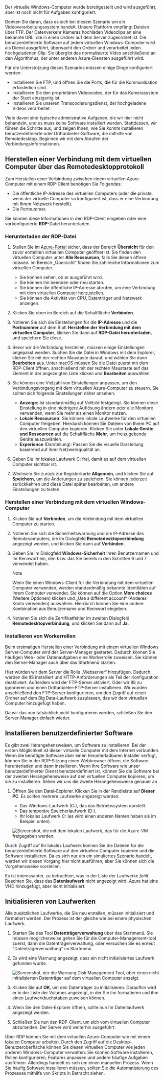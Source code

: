 Der virtuelle Windows-Computer wurde bereitgestellt und wird ausgeführt, aber ist noch nicht für Aufgaben konfiguriert.

Denken Sie daran, dass es sich bei diesem Szenario um ein Videoverarbeitungssystem handelt. Unsere Plattform empfängt Dateien über FTP. Der Datenverkehr Kameras hochladen Videoclips an eine bekannte URL, die in einen Ordner auf dem Server zugeordnet ist. Die benutzerdefinierte Software auf jedem virtuellen Windows-Computer wird als Dienst ausgeführt, überwacht den Ordner und verarbeitet jeden hochgeladenen Clip. Sie übergibt das normalisierte Video anschließend an den Algorithmus, der unter anderen Azure-Diensten ausgeführt wird.

Für die Unterstützung dieses Szenarios müssen einige Dinge konfiguriert werden:

- Installieren Sie FTP, und öffnen Sie die Ports, die für die Kommunikation erforderlich sind.
- Installieren Sie den proprietären Videocodec, der für das Kamerasystem der Stadt einzigartig ist.
- Installieren Sie unseren Transcodierungsdienst, der hochgeladene Videos verarbeitet.

Viele davon sind typische administrative Aufgaben, die wir hier nicht behandeln, und es muss keine Software installiert werden. Stattdessen, wir führen die Schritte aus, und zeigen Ihnen, wie Sie _konnte_ installieren benutzerdefinierte oder Drittanbieter-Software, die mithilfe von Remotedesktop. Beginnen wir mit dem Abrufen der Verbindungsinformationen.

## <a name="connect-to-the-vm-with-remote-desktop-protocol"></a>Herstellen einer Verbindung mit dem virtuellen Computer über das Remotedesktopprotokoll

Zum Herstellen einer Verbindung zwischen einem virtuellen Azure-Computer mit einem RDP-Client benötigen Sie Folgendes:

- Die öffentliche IP-Adresse des virtuellen Computers (oder die private, wenn der virtuelle Computer so konfiguriert ist, dass er eine Verbindung mit Ihrem Netzwerk herstellt).
- Die Portnummer.

Sie können diese Informationen in den RDP-Client eingeben oder eine vorkonfigurierte **RDP**-Datei herunterladen.

### <a name="download-the-rdp-file"></a>Herunterladen der RDP-Datei

1. Stellen Sie im [Azure-Portal](https://portal.azure.com?azure-portal=true) sicher, dass der Bereich **Übersicht** für den zuvor erstellten virtuellen Computer geöffnet ist. Sie finden den virtuellen Computer unter **Alle Ressourcen**, falls Sie diesen öffnen müssen. Im Bereich „Übersicht“ finden Sie zahlreiche Informationen zum virtuellen Computer.

    - Sie können sehen, ob er ausgeführt wird.
    - Sie können ihn beenden oder neu starten.
    - Sie können die öffentliche IP-Adresse abrufen, um eine Verbindung mit dem virtuellen Computer herzustellen.
    - Sie können die Aktivität von CPU, Datenträger und Netzwerk anzeigen.

1. Klicken Sie oben im Bereich auf die Schaltfläche **Verbinden**.

1. Notieren Sie sich die Einstellungen für die **IP-Adresse** und die **Portnummer** auf dem Blatt **Herstellen der Verbindung mit dem virtuellen Computer**, klicken Sie dann auf **RDP-Datei herunterladen**, und speichern Sie diese.

1. Bevor wir die Verbindung herstellen, müssen einige Einstellungen angepasst werden. Suchen Sie die Datei in Windows mit dem Explorer, klicken Sie mit der rechten Maustaste darauf, und wählen Sie dann **Bearbeiten** aus. Unter macOS müssen Sie die Datei zuerst mit dem RDP-Client öffnen, anschließend mit der rechten Maustaste auf das Element in der angezeigten Liste klicken und **Bearbeiten** auswählen.

1. Sie können eine Vielzahl von Einstellungen anpassen, um den Verbindungsvorgang mit dem virtuellen Azure-Computer zu steuern. Sie sollten sich folgende Einstellungen näher ansehen:

    - **Anzeige:** Ist standardmäßig auf Vollbild festgelegt. Sie können diese Einstellung in eine niedrigere Auflösung ändern oder alle Monitore verwenden, wenn Sie mehr als einen Monitor nutzen.
    - **Lokale Ressourcen:** Sie können lokale Laufwerke für den virtuellen Computer freigeben. Hierdurch können Sie Dateien von Ihrem PC auf den virtuellen Computer kopieren. Klicken Sie unter **Lokale Geräte und Ressourcen** auf die Schaltfläche **Mehr**, um freizugebende Geräte auszuwählen.
    - **Experience** (Darstellung): Passen Sie die visuelle Darstellung basierend auf Ihrer Netzwerkqualität an.

1. Geben Sie Ihr lokales Laufwerk C: frei, damit es auf dem virtuellen Computer sichtbar ist.

1. Wechseln Sie zurück zur Registerkarte **Allgemein**, und klicken Sie auf **Speichern**, um die Änderungen zu speichern. Sie können jederzeit zurückkehren und diese Datei später bearbeiten, um andere Einstellungen zu testen.

### <a name="connect-to-the-windows-vm"></a>Herstellen einer Verbindung mit dem virtuellen Windows-Computer

1. Klicken Sie auf **Verbinden**, um die Verbindung mit dem virtuellen Computer zu starten.

1. Notieren Sie sich die Sicherheitswarnung und die IP-Adresse des Remotecomputers, die im Dialogfeld **Remotedesktopverbindung** angezeigt werden, und klicken Sie dann auf **Verbinden**.

1. Geben Sie im Dialogfeld **Windows-Sicherheit** Ihren Benutzernamen und Ihr Kennwort ein, den bzw. das Sie bereits in den Schritten 6 und 7 verwendet haben.

    > [!NOTE]
    > Wenn Sie einen Windows-Client für die Verbindung mit dem virtuellen Computer verwenden, werden standardmäßig bekannte Identitäten auf Ihrem Computer verwendet. Sie können auf die Option **More choices** (Weitere Optionen) klicken und „Use a different account“ (Anderes Konto verwenden) auswählen. Hierdurch können Sie eine andere Kombination aus Benutzername und Kennwort eingeben.

1. Notieren Sie sich die Zertifikatfehler im zweiten Dialogfeld **Remotedesktopverbindung**, und klicken Sie dann auf **Ja**.

### <a name="install-worker-roles"></a>Installieren von Workerrollen

Beim erstmaligen Herstellen einer Verbindung mit einem virtuellen Windows Server-Computer wird der Server-Manager gestartet. Dadurch können Sie häufigen Web- oder Datenaufgaben eine Workerrolle zuweisen. Sie können den Server-Manager auch über das Startmenü starten.

Hier würden wir dem Server die Rolle „Webserver“ hinzufügen. Dadurch werden die IIS installiert und HTTP-Anforderungen als Teil der Konfiguration deaktiviert. Außerdem wird der FTP-Server aktiviert. Oder wir IIS zu ignorieren und einen Drittanbieter-FTP-Server installieren. Wir würden anschließend den FTP-Server konfigurieren, um den Zugriff auf einen Ordner auf dem Big Data-Laufwerk zuzulassen, das wir dem virtuellen Computer hinzugefügt haben.

Da wir das nun tatsächlich nicht konfigurieren werden, schließen Sie den Server-Manager einfach wieder.

## <a name="install-custom-software"></a>Installieren benutzerdefinierter Software

Es gibt zwei Herangehensweisen, um Software zu installieren. Bei der ersten Möglichkeit ist dieser virtuelle Computer mit dem Internet verbunden. Wenn die benötigte Software über einen herunterladbaren Installer verfügt, können Sie in der RDP-Sitzung einen Webbrowser öffnen, die Software herunterladen und dann installieren. Wenn Ihre Software wie unser benutzerdefinierter Dienst benutzerdefiniert ist, können Sie die Software bei der zweiten Herangehensweise auf den virtuellen Computer kopieren, um sie zu installieren. Sehen wir uns die zweite Herangehensweise genauer an.

1. Öffnen Sie den Datei-Explorer. Klicken Sie in der Randleiste auf **Dieser PC**. Es sollten mehrere Laufwerke angezeigt werden:

    - Das Windows-Laufwerk (C:), das das Betriebssystem darstellt.
    - Das temporäre Speicherlaufwerk (D:).
    - Ihr lokales Laufwerk C: (es wird einen anderen Namen haben als im Beispiel unten).

    ![Screenshot, die mit dem lokalen Laufwerk, das für die Azure-VM freigegeben werden.](../media/6-drive-list.png)

Durch Zugriff auf Ihr lokales Laufwerk können Sie die Dateien für die benutzerdefinierte Software auf den virtuellen Computer kopieren und die Software installieren. Da es sich nur um ein simuliertes Szenario handelt, werden wir diesen Vorgang hier nicht ausführen, aber Sie können sich die Vorgehensweise vorstellen.

Es ist interessanter, zu betrachten, was in der Liste der Laufwerke _fehlt_. Beachten Sie, dass das **Datenlaufwerk** nicht angezeigt wird. Azure hat eine VHD hinzugefügt, aber nicht initialisiert.

## <a name="initialize-data-disks"></a>Initialisieren von Laufwerken

Alle zusätzlichen Laufwerke, die Sie neu erstellen, müssen initialisiert und formatiert werden. Der Prozess ist der gleiche wie bei einem physischen Laufwerk.

1. Starten Sie das Tool **Datenträgerverwaltung** über das Startmenü. Sie müssen möglicherweise gehen Sie für die Computer-Management-tool zuerst, dann die Datenträgerverwaltung, oder versuchen Sie es erneut "Datenträgerverwaltung" im Startmenü.

1. Es wird eine Warnung angezeigt, dass ein nicht initialisiertes Laufwerk gefunden wurde.

    ![Screenshot, der die Warnung Disk Management Tool, über einen nicht initialisierten Datenträger auf dem virtuellen Computer anzeigt.](../media/6-disk-management.png)

1. Klicken Sie auf **OK**, um den Datenträger zu initialisieren. Daraufhin wird er in der Liste der Volumes angezeigt, in der Sie ihn formatieren und ihm einen Laufwerkbuchstaben zuweisen können.

1. Wenn Sie den Datei-Explorer öffnen, sollte nun Ihr Datenlaufwerk angezeigt werden.

1. Schließen Sie nun den RDP-Client, um sich vom virtuellen Computer abzumelden. Der Server wird weiterhin ausgeführt.

Über RDP können Sie mit dem virtuellen Azure-Computer wie mit einem lokalen Computer arbeiten. Durch den Zugriff auf die Desktop-Benutzeroberfläche können Sie diesen virtuellen Computer wie jeden anderen Windows-Computer verwalten: Sie können Software installieren, Rollen konfigurieren, Features anpassen und andere häufige Aufgaben ausführen. Allerdings handelt es sich um einen manuellen Prozess. Wenn Sie häufig Software installieren müssen, sollten Sie die Automatisierung des Prozesses mithilfe von Skripts in Betracht ziehen.